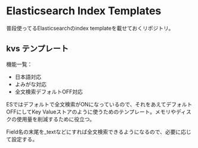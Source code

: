 # Elasticsearch Index Templates
普段使ってるElasticsearchのindex templateを載せておくリポジトリ。

## kvs テンプレート
機能一覧：
* 日本語対応
* よみがな対応
* 全文検索デフォルトOFF対応

ESではデフォルトで全文検索がONになっているので、それをあえてデフォルトOFFにしてKey Valueストアのように使うためのテンプレート。メモリやディスクの使用量を削減するために役立つ。

Field名の末尾を_textなどにすれば全文検索できるようになるので、必要に応じて設定する。
